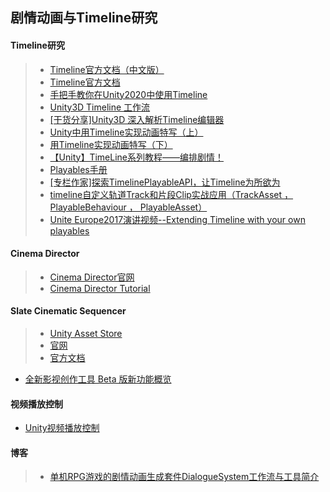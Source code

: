## 剧情动画与Timeline研究  

#### Timeline研究  
>* [Timeline官方文档（中文版）](https://docs.unity3d.com/cn/2018.4/Manual/TimelineSection.html)  
>* [Timeline官方文档](https://docs.unity3d.com/Packages/com.unity.timeline@1.5/manual)  
>* [手把手教你在Unity2020中使用Timeline](https://linxinfa.blog.csdn.net/article/details/108374878)  
>* [Unity3D Timeline 工作流](https://www.jianshu.com/p/d79ed20f4d47)  
>* [[干货分享]Unity3D 深入解析Timeline编辑器](https://www.jianshu.com/p/527e74eb59ca)  
>* [Unity中用Timeline实现动画特写（上）](https://zhuanlan.zhihu.com/p/83607025)  
>* [用Timeline实现动画特写（下）](https://zhuanlan.zhihu.com/p/84820028)  
>* [【Unity】TimeLine系列教程——编排剧情！](https://zhuanlan.zhihu.com/p/29188275)  
>* [Playables手册](https://docs.unity3d.com/Manual/Playables.html)  
>* [[专栏作家]探索TimelinePlayableAPI，让Timeline为所欲为 ](https://www.sohu.com/a/231583446_667928)  
>* [timeline自定义轨道Track和片段Clip实战应用（TrackAsset ，PlayableBehaviour ， PlayableAsset）](https://blog.csdn.net/js0907/article/details/108878330)  
>* [Unite Europe2017演讲视频--Extending Timeline with your own playables](https://www.youtube.com/watch?v=uBPRfcox5hE&t=2331s)  

#### Cinema Director  
>* [Cinema Director官网](http://cinema-suite.com/cinema-director/)  
>* [Cinema Director Tutorial](https://www.youtube.com/watch?v=nD9EIlTiaBQ)  

#### Slate Cinematic Sequencer  
>* [Unity Asset Store](https://assetstore.unity.com/packages/tools/animation/slate-cinematic-sequencer-56558)  
>* [官网](https://slate.paradoxnotion.com/)  
>* [官方文档](https://slate.paradoxnotion.com/documentation/)  

* [全新影视创作工具 Beta 版新功能概览](https://mp.weixin.qq.com/s/mPdvsmjTCKB5Dbys8PI5Yw)  

#### 视频播放控制  
* [Unity视频播放控制](https://mp.weixin.qq.com/s/iUmR2KPFwNX_PU9vWBmc6Q)  

#### 博客  
>* [单机RPG游戏的剧情动画生成套件DialogueSystem工作流与工具简介](https://zhuanlan.zhihu.com/p/339964212)  
